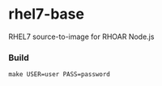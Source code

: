 # rhel7-base
RHEL7 source-to-image for RHOAR Node.js


### Build

```
make USER=user PASS=password
```
